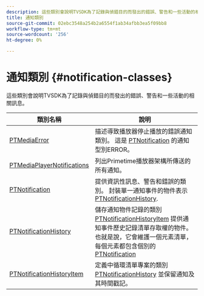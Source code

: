```yaml
---
description: 這些類別會說明TVSDK為了記錄與偵錯目的而發出的錯誤、警告和一些活動的相關訊息。
title: 通知類別
source-git-commit: 02ebc3548a254b2a6554f1ab34afbb3ea5f09bb8
workflow-type: tm+mt
source-wordcount: '256'
ht-degree: 0%

---
```


# 通知類別 {#notification-classes}

這些類別會說明TVSDK為了記錄與偵錯目的而發出的錯誤、警告和一些活動的相關訊息。

| **類別名稱** | **說明** |
|---|---|
| [PTMediaError](https://help.adobe.com/en_US/primetime/api/psdk/appledoc/Classes/PTMediaError.html) | 描述導致播放器停止播放的錯誤通知類別。 這是 [PTNotification](https://help.adobe.com/en_US/primetime/api/psdk/appledoc/Classes/PTNotification.html) 的通知型別ERROR。 |
| [PTMediaPlayerNotifications](https://help.adobe.com/en_US/primetime/api/psdk/appledoc/Classes/PTMediaPlayerNotifications.html) | 列出Primetime播放器架構所傳送的所有通知。 |
| [PTNotification](https://help.adobe.com/en_US/primetime/api/psdk/appledoc/Classes/PTNotification.html) | 提供資訊性訊息、警告和錯誤的類別。 封裝單一通知事件的物件表示 [PTNotificationHistory](https://help.adobe.com/en_US/primetime/api/psdk/appledoc/Classes/PTNotificationHistory.html). |
| [PTNotificationHistory](https://help.adobe.com/en_US/primetime/api/psdk/appledoc/Classes/PTNotificationHistory.html) | 儲存通知物件記錄的類別 [PTNotificationHistoryItem](https://help.adobe.com/en_US/primetime/api/psdk/appledoc/Classes/PTNotificationHistoryItem.html) 提供通知事件歷史記錄清單存取權的物件。 也就是說，它會維護一個元素清單，每個元素都包含個別的 [PTNotification](https://help.adobe.com/en_US/primetime/api/psdk/appledoc/Classes/PTNotification.html) |
| [PTNotificationHistoryItem](https://help.adobe.com/en_US/primetime/api/psdk/appledoc/Classes/PTNotificationHistoryItem.html) | 定義中循環清單專案的類別 [PTNotificationHistory](https://help.adobe.com/en_US/primetime/api/psdk/appledoc/Classes/PTNotificationHistory.html) 並保留通知及其時間戳記。 |
